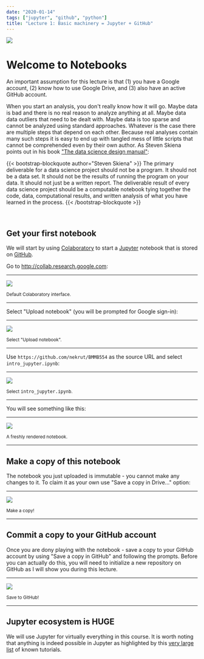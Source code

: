 ```yaml
---
date: "2020-01-14"
tags: ["jupyter", "github", "python"]
title: "Lecture 1: Basic machinery = Jupyter + GitHub"
---
```


[![](https://imgs.xkcd.com/comics/python.png)](https://xkcd.com/353/)

# Welcome to Notebooks 

<div class="alert alert-danger" role="alert">
  An important assumption for this lecture is that (1) you have a Google account, (2) know how to use Google Drive, and (3) also have an active GitHub account.
</div>

When you start an analysis, you don't really know how it will go. Maybe data is bad and there is no real reason to analyze anything at all. Maybe data data outliers that need to be dealt with. Maybe data is too sparse and cannot be analyzed using standard approaches. Whatever is the case there are multiple steps that depend on each other. Because real analyses contain many such steps it is easy to end up with tangled mess of little scripts that cannot be comprehended even by their own author. As Steven Skiena points out in his book ["The data science design manual"](http://www.data-manual.com/):


{{< bootstrap-blockquote author="Steven Skiena" >}}
The primary deliverable for a data science project should not be a program. It should not be a data set. It should not be the results of running the program on your data. It should not just be a written report. The deliverable result of every data science project should be a computable notebook tying together the code, data, computational results, and written analysis of what you have learned in the process.
{{< /bootstrap-blockquote >}}

<br>

## Get your first notebook

We will start by using [Colaboratory](https://colab.research.google.com) to start a [Jupyter](http://jupyter.org) notebook that is stored on [GitHub](https://github.com/nekrut/BMMB554). 

Go to http://collab.research.google.com:

------

![](/BMMB554/img/colab1.png)

<small>Default Colaboratory interface.</small>

------


Select "Upload notebook" (you will be prompted for Google sign-in):

------

![](/BMMB554/img/colab2.png)

<small>Select "Upload notebook".</small>

------

Use `https://github.com/nekrut/BMMB554` as the source URL and select `intro_jupyter.ipynb`:

-----

![](/BMMB554/img/colab3.png)

<small>Select <tt>intro_jupyter.ipynb</tt>.</small>

------

You will see something like this:

-----

![](/BMMB554/img/colab4.png)

<small>A freshly rendered notebook.</small>

------


## Make a copy of this notebook

The notebook you just uploaded is immutable - you cannot make any changes to it. To claim it as your own use "Save a copy in Drive..." option:

----

![](/BMMB554/img/colab5.png)

<small>Make a copy!</small>

------

## Commit a copy to your GitHub account

Once you are dony playing with the notebook - save a copy to your GitHub account by using "Save a copy in GitHub" and following the prompts. Before you can actually do this, you will need to initialize a new repository on GitHub as I will show you during this lecture.

----

![](/BMMB554/img/colab6.png)

<small>Save to GitHub!</small>

------

## Jupyter ecosystem is **HUGE**

We will use Jupyter for virtually everything in this course. It is worth noting that anything is indeed possible in Jupyter as highlighted by this [very large list](https://github.com/jupyter/jupyter/wiki/A-gallery-of-interesting-Jupyter-Notebooks) of known tutorials.

